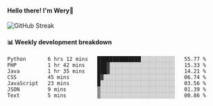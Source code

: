 #### Hello there! I'm Wery👋


![GitHub Streak](https://github-readme-streak-stats.herokuapp.com/?user=weryzebra-yue&theme=swift&hide_border=false&include_all_commits=true)



#### 📊 Weekly development breakdown
<!--START_SECTION:waka-->

```text
Python       6 hrs 12 mins   ██████████████░░░░░░░░░░░   55.77 %
PHP          1 hr 42 mins    ███▓░░░░░░░░░░░░░░░░░░░░░   15.33 %
Java         1 hr 35 mins    ███▓░░░░░░░░░░░░░░░░░░░░░   14.21 %
CSS          45 mins         █▓░░░░░░░░░░░░░░░░░░░░░░░   06.74 %
JavaScript   23 mins         █░░░░░░░░░░░░░░░░░░░░░░░░   03.56 %
JSON         9 mins          ▒░░░░░░░░░░░░░░░░░░░░░░░░   01.39 %
Text         5 mins          ▒░░░░░░░░░░░░░░░░░░░░░░░░   00.86 %
```

<!--END_SECTION:waka-->
